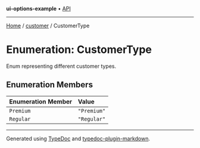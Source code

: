 **ui-options-example** • [API](../../README.md)

***

[Home](../../README.md) / [customer](../README.md) / CustomerType

# Enumeration: CustomerType

Enum representing different customer types.

## Enumeration Members

| Enumeration Member | Value |
| :------ | :------ |
| `Premium` | `"Premium"` |
| `Regular` | `"Regular"` |

***

Generated using [TypeDoc](https://typedoc.org) and [typedoc-plugin-markdown](https://typedoc-plugin-markdown.org).
